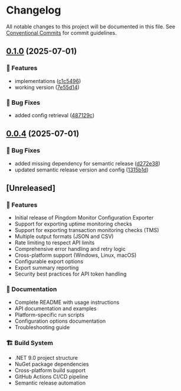 # Changelog

All notable changes to this project will be documented in this file. See [Conventional Commits](https://conventionalcommits.org) for commit guidelines.

## [0.1.0](https://github.com/n3wt0n/PingdomExporter/compare/v0.0.4...v0.1.0) (2025-07-01)

### 🚀 Features

* implementations ([c1c5496](https://github.com/n3wt0n/PingdomExporter/commit/c1c5496bd2b110f52053800d4686327b6345620f))
* working version ([7e55d14](https://github.com/n3wt0n/PingdomExporter/commit/7e55d1452c8e3ffa9f130736c0be185ef90a23a3))

### 🐛 Bug Fixes

* added config retrieval ([487129c](https://github.com/n3wt0n/PingdomExporter/commit/487129c1e252320d2b4ada37a3608d19de3d3f87))

## [0.0.4](https://github.com/n3wt0n/PingdomExporter/compare/v0.0.3...v0.0.4) (2025-07-01)

### 🐛 Bug Fixes

* added missing dependency for semantic release ([d272e38](https://github.com/n3wt0n/PingdomExporter/commit/d272e38cc6ea4b4c68a36bd7a514523c09497685))
* updated semantic release version and config ([1315b1d](https://github.com/n3wt0n/PingdomExporter/commit/1315b1da83cd7f77947a30e114f8701a751b2e73))

## [Unreleased]

### 🚀 Features

- Initial release of Pingdom Monitor Configuration Exporter
- Support for exporting uptime monitoring checks
- Support for exporting transaction monitoring checks (TMS)
- Multiple output formats (JSON and CSV)
- Rate limiting to respect API limits
- Comprehensive error handling and retry logic
- Cross-platform support (Windows, Linux, macOS)
- Configurable export options
- Export summary reporting
- Security best practices for API token handling

### 📖 Documentation

- Complete README with usage instructions
- API documentation and examples
- Platform-specific run scripts
- Configuration options documentation
- Troubleshooting guide

### 🏗️ Build System

- .NET 9.0 project structure
- NuGet package dependencies
- Cross-platform build support
- GitHub Actions CI/CD pipeline
- Semantic release automation
